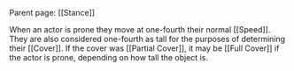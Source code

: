Parent page: [[Stance]]

When an actor is prone they move at one-fourth their normal [[Speed]]. They are also considered one-fourth as tall for the purposes of determining their [[Cover]]. If the cover was [[Partial Cover]], it may be [[Full Cover]] if the actor is prone, depending on how tall the object is.